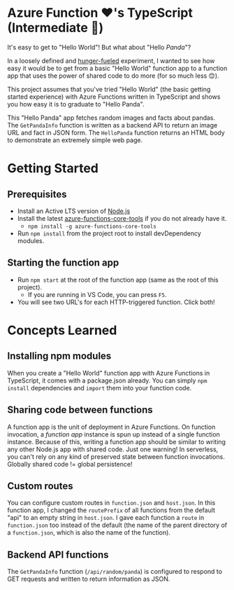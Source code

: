# Azure Function ❤️'s TypeScript (Intermediate 🐼)

It's easy to get to "Hello World"! But what about "Hello *Panda*"? 

In a loosely defined and [hunger-fueled](https://www.google.com/search?q=hello+panda) experiment, I wanted to see how easy it would be to get from a basic "Hello World" function app to a function app that uses the power of shared code to do more (for so much less 😊).

This project assumes that you've tried "Hello World" (the basic getting started experience) with Azure Functions written in TypeScript and shows you how easy it is to graduate to "Hello Panda".

This "Hello Panda" app fetches random images and facts about pandas. The `GetPandaInfo` function is written as a backend API to return an image URL and fact in JSON form. The `HelloPanda` function returns an HTML body to demonstrate an extremely simple web page.

# Getting Started
## Prerequisites
  - Install an Active LTS version of [Node.js](https://nodejs.org)
  - Install the latest [azure-functions-core-tools](https://www.npmjs.com/package/azure-functions-core-tools) if you do not already have it.
    - `npm install -g azure-functions-core-tools` 
  - Run `npm install` from the project root to install devDependency modules. 

## Starting the function app
 - Run `npm start` at the root of the function app (same as the root of this project).
   - If you are running in VS Code, you can press `F5`.
 - You will see two URL's for each HTTP-triggered function. Click both!

# Concepts Learned
## Installing npm modules
When you create a "Hello World" function app with Azure Functions in TypeScript, it comes with a package.json already. You can simply `npm install` dependencies and `import` them into your function code.

## Sharing code between functions
A function app is the unit of deployment in Azure Functions. On function invocation, a *function app* instance is spun up instead of a single function instance. Because of this, writing a function app should be similar to writing any other Node.js app with shared code. Just one warning! In serverless, you can't rely on any kind of preserved state between function invocations. Globally shared code != global persistence!

## Custom routes
You can configure custom routes in `function.json` and `host.json`. In this function app, I changed the `routePrefix` of all functions from the default "api" to an empty string in `host.json`. I gave each function a `route` in `function.json` too instead of the default (the name of the parent directory of a `function.json`, which is also the name of the function).

## Backend API functions
The `GetPandaInfo` function (`/api/random/panda`) is configured to respond to GET requests and written to return information as JSON.
